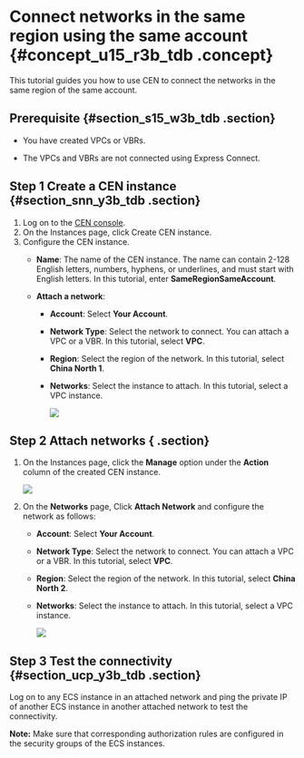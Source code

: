 # Connect networks in the same region using the same account {#concept_u15_r3b_tdb .concept}

This tutorial guides you how to use CEN to connect the networks in the same region of the same account.

## Prerequisite {#section_s15_w3b_tdb .section}

-   You have created VPCs or VBRs.

-   The VPCs and VBRs are not connected using Express Connect.


## Step 1 Create a CEN instance {#section_snn_y3b_tdb .section}

1.  Log on to the [CEN console](https://cen.console.aliyun.com/).
2.  On the Instances page, click Create CEN instance.
3.  Configure the CEN instance.
    -   **Name**: The name of the CEN instance. The name can contain 2-128 English letters, numbers, hyphens, or underlines, and must start with English letters. In this tutorial, enter **SameRegionSameAccount**.
    -   **Attach a network**:

        -   **Account**: Select **Your Account**.
        -   **Network Type**: Select the network to connect. You can attach a VPC or a VBR. In this tutorial, select **VPC**.
        -   **Region**: Select the region of the network. In this tutorial, select **China North 1**.
        -   **Networks**: Select the instance to attach. In this tutorial, select a VPC instance.

            ![](http://static-aliyun-doc.oss-cn-hangzhou.aliyuncs.com/assets/img/3044/859_en-US.png)


## Step 2 Attach networks { .section}

1.  On the Instances page, click the **Manage** option under the **Action** column of the created CEN instance.

    ![](http://static-aliyun-doc.oss-cn-hangzhou.aliyuncs.com/assets/img/3044/860_en-US.png)

2.  On the **Networks** page, Click **Attach Network** and configure the network as follows:
    -   **Account**: Select **Your Account**.
    -   **Network Type**: Select the network to connect. You can attach a VPC or a VBR. In this tutorial, select **VPC**.
    -   **Region**: Select the region of the network. In this tutorial, select **China North 2**.
    -   **Networks**: Select the instance to attach. In this tutorial, select a VPC instance.

        ![](http://static-aliyun-doc.oss-cn-hangzhou.aliyuncs.com/assets/img/3044/5956_en-US.png)


## Step 3 Test the connectivity {#section_ucp_y3b_tdb .section}

Log on to any ECS instance in an attached network and ping the private IP of another ECS instance in another attached network to test the connectivity.

**Note:** Make sure that corresponding authorization rules are configured in the security groups of the ECS instances.

